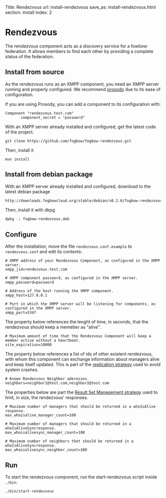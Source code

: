 Title: Rendezvous
url: install-rendezvous
save_as: install-rendezvous.html
section: install
index: 2

# Rendezvous

The rendezvous component acts as a discovery service for a fowbow federation. It allows members to find each other by providing a complete status of the federation.

## Install from source

As the rendezvous runs as an XMPP component, you need an XMPP server running and properly configured.
We recommend [prosody](https://prosody.im/) due to its ease of configuration.

If you are using Prosody, you can add a component to its configuration with:
``` shell
Component "rendezvous.test.com"
       component_secret = "password"
```

With an XMPP server already installed and configured, get the latest code of the project.
``` shell
git clone https://github.com/fogbow/fogbow-rendezvous.git
```
Then, install it
``` shell
mvn install
```

## Install from debian package
With an XMPP server already installed and configured, download to the latest debian package
```bash
http://downloads.fogbowcloud.org/stable/debian/v0.2.0/fogbow-rendezvous/fogbow-rendezvous_v0.2.0.deb
```

Then, install it with dkpg
```bash
dpkg -i fogbow-rendezvous.deb 
```

## Configure
After the installation, move the file ```rendezvous.conf.example``` to ```rendezvous.conf``` and edit its contents:

``` shell
# XMPP address of your Rendezvous Component, as configured in the XMPP server.
xmpp_jid=rendezvous.test.com

# XMPP component password, as configured in the XMPP server.
xmpp_password=password

# Address of the host running the XMPP component.
xmpp_host=127.0.0.1

# Port in which the XMPP server will be listening for components, as configured in the XMPP server.
xmpp_port=5347
```
The property below references the lenght of time, in seconds, that the rendezvous should keep a memeber as "alive".
``` shell
# Maximum amount of time that the Rendezvous Component will keep a member active without a heartbeat.
site_expiration=10000
```
The property below references a list of ids of other existent rendezvous, with whom this component can exchange information about managers alive and keep itself updated. This is part of the [replication strategy](http://www.fogbowcloud.org/rendezvous) used to avoid system crashes. 
``` shell
# Known Rendezvous Neighbor aderesses.
neighbors=neighbor1@test.com,neighbor2@test.com
```

The properties below are part the [Result Set Management strategy](http://www.fogbowcloud.org/rendezvous) used to limit, in size, the rendezvous' responses.
``` shell
# Maximum number of managers that should be returned in a whoIsAlive response.
max_whoisalive_manager_count=100

# Maximum number of managers that should be returned in a whoIsAliveSyncresponse.
max_whoisalivesync_manager_count=100

# Maximum number of neighbors that should be returned in a whoIsAliveSyncresponse.
max_whoisalivesync_neighbor_count=100
```
## Run
To start the rendezvous component, run the start-rendezvous script inside ```./bin```.
``` shell
./bin/start-rendezvous
```
